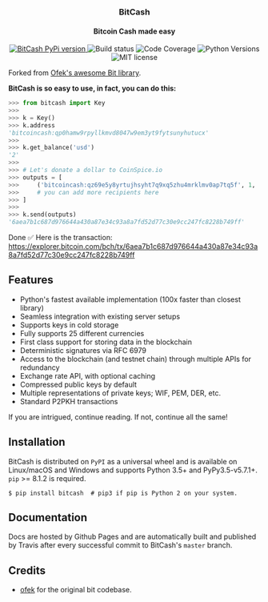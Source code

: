 <h3 align="center">BitCash</h3>
<h4 align="center">Bitcoin Cash made easy</h4>

<p align="center">
  <a href="https://pypi.org/project/bitcash" target="_blank">
    <img src="https://img.shields.io/pypi/v/bitcash.svg?style=flat-square" alt="BitCash PyPi version">
  </a>
  <img src="https://img.shields.io/travis/sporestack/bitcash.svg?branch=master&style=flat-square" alt="Build status">
  <img src="https://img.shields.io/codecov/c/github/sporestack/bitcash.svg?style=flat-square" alt="Code Coverage">
  <img src="https://img.shields.io/pypi/pyversions/bitcash.svg?style=flat-square" alt="Python Versions">
  <img src="https://img.shields.io/badge/license-MIT-blue.svg?style=flat-square" alt="MIT license">
</p>

Forked from [Ofek's awesome Bit library](https://github.com/ofek/bit).

**BitCash is so easy to use, in fact, you can do this:**


```python
>>> from bitcash import Key
>>>
>>> k = Key()
>>> k.address
'bitcoincash:qp0hamw9rpyllkmvd8047w9em3yt9fytsunyhutucx'
>>>
>>> k.get_balance('usd')
'2'
>>>
>>> # Let's donate a dollar to CoinSpice.io
>>> outputs = [
>>>     ('bitcoincash:qz69e5y8yrtujhsyht7q9xq5zhu4mrklmv0ap7tq5f', 1, 'usd'),
>>>     # you can add more recipients here
>>> ]
>>>
>>> k.send(outputs)
'6aea7b1c687d976644a430a87e34c93a8a7fd52d77c30e9cc247fc8228b749ff'
```

Done ✅ Here is the transaction:  
https://explorer.bitcoin.com/bch/tx/6aea7b1c687d976644a430a87e34c93a8a7fd52d77c30e9cc247fc8228b749ff

## Features

- Python's fastest available implementation (100x faster than closest library)
- Seamless integration with existing server setups
- Supports keys in cold storage
- Fully supports 25 different currencies
- First class support for storing data in the blockchain
- Deterministic signatures via RFC 6979
- Access to the blockchain (and testnet chain) through multiple APIs for redundancy
- Exchange rate API, with optional caching
- Compressed public keys by default
- Multiple representations of private keys; WIF, PEM, DER, etc.
- Standard P2PKH transactions

If you are intrigued, continue reading. If not, continue all the same!

## Installation

BitCash is distributed on `PyPI` as a universal wheel and is available on Linux/macOS
and Windows and supports Python 3.5+ and PyPy3.5-v5.7.1+. `pip` >= 8.1.2 is required.


```shell
$ pip install bitcash  # pip3 if pip is Python 2 on your system.
```

## Documentation

Docs are hosted by Github Pages and are automatically built and published
by Travis after every successful commit to BitCash's ``master`` branch.

## Credits

- [ofek](https://github.com/ofek/bit) for the original bit codebase.
